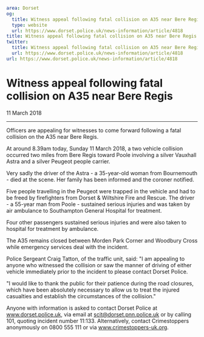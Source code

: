 ```yaml
area: Dorset
og:
  title: Witness appeal following fatal collision on A35 near Bere Regis
  type: website
  url: https://www.dorset.police.uk/news-information/article/4818
title: Witness appeal following fatal collision on A35 near Bere Regis |
twitter:
  title: Witness appeal following fatal collision on A35 near Bere Regis
  url: https://www.dorset.police.uk/news-information/article/4818
url: https://www.dorset.police.uk/news-information/article/4818
```

# Witness appeal following fatal collision on A35 near Bere Regis

11 March 2018

* * *

Officers are appealing for witnesses to come forward following a fatal collision on the A35 near Bere Regis.

At around 8.39am today, Sunday 11 March 2018, a two vehicle collision occurred two miles from Bere Regis toward Poole involving a silver Vauxhall Astra and a silver Peugeot people carrier.

Very sadly the driver of the Astra - a 35-year-old woman from Bournemouth - died at the scene. Her family has been informed and the coroner notified.

Five people travelling in the Peugeot were trapped in the vehicle and had to be freed by firefighters from Dorset & Wiltshire Fire and Rescue. The driver - a 55-year man from Poole - sustained serious injuries and was taken by air ambulance to Southampton General Hospital for treatment.

Four other passengers sustained serious injuries and were also taken to hospital for treatment by ambulance.

The A35 remains closed between Morden Park Corner and Woodbury Cross while emergency services deal with the incident.

Police Sergeant Craig Tatton, of the traffic unit, said: "I am appealing to anyone who witnessed the collision or saw the manner of driving of either vehicle immediately prior to the incident to please contact Dorset Police.

"I would like to thank the public for their patience during the road closures, which have been absolutely necessary to allow us to treat the injured casualties and establish the circumstances of the collision."

Anyone with information is asked to contact Dorset Police at www.dorset.police.uk, via email at scit@dorset.pnn.police.uk or by calling 101, quoting incident number 11:133. Alternatively, contact Crimestoppers anonymously on 0800 555 111 or via www.crimestoppers-uk.org.
